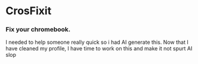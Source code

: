 # CrosFixit
### Fix your chromebook.
I needed to help someone really quick so i had AI generate this. Now that I have cleaned my profile, I have time to work on this and make it not spurt AI slop
